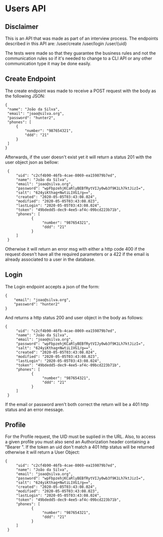 # Users API
## Disclaimer
This is an API that was made as part of an interview process. The endpoints described in this API are:
/user/create
/user/login
/user/{uid}

The tests were made so that they guarantee the business rules and not the communication rules so if it's needed to change to a CLI API or any other communication type it may be done easily.

## Create Endpoint
The create endpoint was made to receive a POST request with the body as the following JSON:

    {
     "name": "João da Silva",
     "email": "joao@silva.org",
     "password": "hunter2",
     "phones": [
         {
             "number": "987654321",
             "ddd": "21"
         }
     ]
    }
 
 Afterwards, if the user doesn't exist yet it will return a status 201 with the user object json as bellow:
 
     {
         "uid": "c2cf4b90-46fb-4cae-8069-ea159879b7ed",
         "name": "João da Silva",
         "email": "joao@silva.org",
         "password": "wpFbpzehjKCaRlyBEBfRytVIJy0wb3f9K1Lh7ktJizI=",
         "salt": "624yiKthag+NwtiL1VG1/g==",
         "created": "2020-05-05T03:43:08.024",
         "modified": "2020-05-05T03:43:08.023",
         "lastLogin": "2020-05-05T03:43:08.024",
         "token": "49bdedd5-dec9-4ee5-af4c-09bcd223b71b",
         "phones": [
                {
                     "number": "987654321",
                     "ddd": "21"
                }
         ]
     }
Otherwise it will return an error msg with either a http code 400 if the request doesn't have all the required parameters or a 422 if the email is already associated to a user in the database.

## Login
The Login endpoint accepts a json of the form:

    {
        "email": "joao@silva.org",
        "password": "hunter2"
    }
 
And returns a http status 200 and user object in the body as follows:

    {
         "uid": "c2cf4b90-46fb-4cae-8069-ea159879b7ed",
         "name": "João da Silva",
         "email": "joao@silva.org",
         "password": "wpFbpzehjKCaRlyBEBfRytVIJy0wb3f9K1Lh7ktJizI=",
         "salt": "624yiKthag+NwtiL1VG1/g==",
         "created": "2020-05-05T03:43:08.024",
         "modified": "2020-05-05T03:43:08.023",
         "lastLogin": "2020-05-05T03:43:08.024",
         "token": "49bdedd5-dec9-4ee5-af4c-09bcd223b71b",
         "phones": [
                {
                     "number": "987654321",
                     "ddd": "21"
                }
         ]
     }

If the email or password aren't both correct the return will be a 401 http status and an error message. 

## Profile
For the Profile request, the UID must be suplied in the URL. Also, to access a given profile you must also send an Authorization header containing a "Bearer <token>". If the token an uid don't match a 401 http status will be returned otherwise it will return a User Object:

    {
         "uid": "c2cf4b90-46fb-4cae-8069-ea159879b7ed",
         "name": "João da Silva",
         "email": "joao@silva.org",
         "password": "wpFbpzehjKCaRlyBEBfRytVIJy0wb3f9K1Lh7ktJizI=",
         "salt": "624yiKthag+NwtiL1VG1/g==",
         "created": "2020-05-05T03:43:08.024",
         "modified": "2020-05-05T03:43:08.023",
         "lastLogin": "2020-05-05T03:43:08.024",
         "token": "49bdedd5-dec9-4ee5-af4c-09bcd223b71b",
         "phones": [
                {
                     "number": "987654321",
                     "ddd": "21"
                }
         ]
     }
